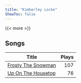 ```yaml
---
title: "Kimberley Locke"
ShowToc: false
---
```


{{< more >}}

## Songs
Title | Plays 
----- | -----: 
[Frosty The Snowman](/songs/frosty-the-snowman) | 107
[Up On The Housetop](/songs/up-on-the-housetop) | 76

